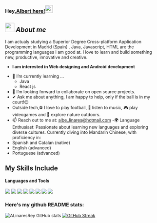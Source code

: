 ### Hey,[Albert here!](https://www.linkedin.com/in/albert-linares-rey-57a76710a/)<img src="https://media.giphy.com/media/hvRJCLFzcasrR4ia7z/giphy.gif" width="25px">
## <img src="https://media.giphy.com/media/ObNTw8Uzwy6KQ/giphy.gif" width="30px">&nbsp;***About me***

I am actualy studying a Superior Degree Cross-platform Application Development in Madrid (Spain) . Java, Javascript, HTML are the programming languages I am good at. I love to learn and build something new, productive, innovative and creative.
* **I am interested in Web designing and Android development**
- 🌱 I’m currently learning ...
  - Java
  - React js
- 👯 I’m looking forward to collaborate on open source projects.
- ✔ Ask me about anything, I am happy to help, only if the ball is in my court!😉<br>
- Outside tech,⚽ I love to play football, 🎵 listen to music, 🎮​ play videogames and 🌴 explore nature outdoors.
- 📫 Reach out to me at: <a href="albe_linares@hotmail.com">albe_linares@hotmail.com
-🌍 Language Enthusiast: Passionate about learning new languages and exploring diverse cultures. Currently diving into Mandarin Chinese, with proficiency in:
 - Spanish and Catalan (native)
 - English (advanced)
 - Portuguese (advanced)</a>

## My Skills Include

<h4> Languages and Tools</h4>
<span> 
  <img src="https://img.shields.io/badge/HTML5-E34F26?style=for-the-badge&logo=html5&logoColor=white">
  <img src="https://img.shields.io/badge/JavaScript-F7DF1E?style=for-the-badge&logo=javascript&logoColor=black">
  <img src="https://img.shields.io/badge/Java-ED8B00?style=for-the-badge&logo=java&logoColor=white">
  <img src="https://img.shields.io/badge/PHP-777BB4?style=for-the-badge&logo=php&logoColor=white">
  <img src="https://img.shields.io/badge/kotlin-%237F52FF.svg?style=for-the-badge&logo=kotlin&logoColor=white">
  <img src="https://img.shields.io/badge/react_native-%2320232a.svg?style=for-the-badge&logo=react&logoColor=%2361DAFB">
  <img src="https://img.shields.io/badge/WordPress-%23117AC9.svg?style=for-the-badge&logo=WordPress&logoColor=white">
  <img src="https://img.shields.io/badge/mysql-4479A1.svg?style=for-the-badge&logo=mysql&logoColor=white">

### Here's my github README stats:

![ALinaresRey GitHub stats](https://github-readme-stats.vercel.app/api?username=ALinaresRey&show_icons=true&theme=radical) 
[![GitHub Streak](https://github-readme-streak-stats.herokuapp.com/?user=ALinaresRey&theme=radical)](https://git.io/streak-stats) 
